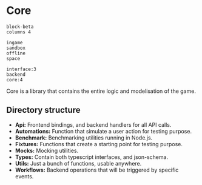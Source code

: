 # Core

```mermaid
block-beta
columns 4

ingame
sandbox
offline
space

interface:3
backend
core:4
```
Core is a library that contains the entire logic and modelisation of the game.

## Directory structure

* **Api:** Frontend bindings, and backend handlers for all API calls.
* **Automations:** Function that simulate a user action for testing purpose.
* **Benchmark:** Benchmarking utilities running in Node.js.
* **Fixtures:** Functions that create a starting point for testing purpose.
* **Mocks:** Mocking utilities.
* **Types:** Contain both typescript interfaces, and json-schema.
* **Utils:** Just a bunch of functions, usable anywhere.
* **Workflows:** Backend operations that will be triggered by specific events.
